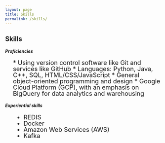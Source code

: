 ```yaml
---
layout: page
title: Skills
permalink: /skills/
---
```


<!-- 
    Heading : Font Size
    -------------------
        h1  :   24px    (What the fuck?)
        h2  :   32px 
        h3  :   26px    (What the fuck what the fuck?)
        h4  :   20px 
        h5  :   13.28px
        h6  :   10.76px
 -->

<style>
    .skills_section{
        line-height: 100%;
        font-size: 15pt;
        margin-left: 5%;
    }
</style>

## Skills

<!-- The main title, for some reason, has to be h2. The subtitles should be h3 or set to a custom size. -->

#### _Proficiencies_
<div class="skills_section" markdown="1">
        * Using version control software like Git and services like GitHub
        * Languages: Python, Java, C++, SQL, HTML/CSS/JavaScript
        * General object-oriented programming and design
        * Google Cloud Platform (GCP), with an emphasis on BigQuery for data analytics and warehousing
</div>

<!-- Neither size is good enough; we'll have to make everything li tags or something with a specific font size -->
<!-- Wrap each section in a <div> and set the font size -->

#### _Experiential skills_
<div class="skills_section">
    <ul>    
        <li>REDIS</li>
        <li>Docker</li>
        <li>Amazon Web Services (AWS)</li>
        <li>Kafka</li>
    </ul>
</div>